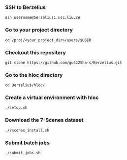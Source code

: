 ### SSH to Berzelius
```
ssh username@berzelius1.nsc.liu.se
```
### Go to your project directory
```
cd /proj/<your_project_dir>/users/$USER
```
### Checkout this repository
```
git clone https://github.com/gu6225ha-s/Berzelius.git
```
### Go to the hloc directory
```
cd Berzelius/hloc/
```
### Create a virtual environment with hloc
```
./setup.sh
```
### Download the 7-Scenes dataset
```
./7scenes_install.sh
```
### Submit batch jobs
```
./submit_jobs.sh
```
